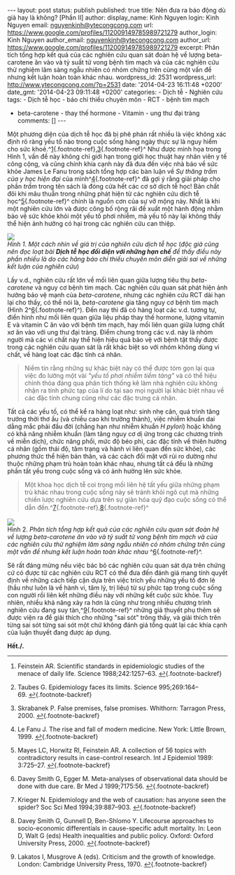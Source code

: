 --- layout: post status: publish published: true title: Nên đưa ra báo
động dù giả hay là không? \[Phần II\] author: display\_name: Kinh Nguyen
login: Kinh Nguyen email: nguyenkinh@ytecongcong.com url:
https://www.google.com/profiles/112009149785989721279 author\_login:
Kinh Nguyen author\_email: nguyenkinh@ytecongcong.com author\_url:
https://www.google.com/profiles/112009149785989721279 excerpt: Phân tích
tổng hợp kết quả của các nghiên cứu quan sát đoàn hệ về lượng
beta-carotene ăn vào và tỷ suất tử vong bệnh tim mạch và của các nghiên
cứu thử nghiệm lâm sàng ngẫu nhiên có nhóm chứng trên cùng một vấn đề
nhưng kết luận hoàn toàn khác nhau. wordpress\_id: 2531 wordpress\_url:
http://www.ytecongcong.com/?p=2531 date: '2014-04-23 16:11:48 +0200'
date\_gmt: '2014-04-23 09:11:48 +0200' categories: - Dịch tễ - Nghiên
cứu tags: - Dịch tễ học - báo chí thiếu chuyên môn - RCT - bệnh tim mạch
- beta-carotene - thay thế hormone - Vitamin - ung thư đại tràng
comments: \[\] ---

Một phương diện của dịch tễ học đã bị phê phán rất nhiều là việc không
xác định rõ ràng yếu tố nào trong cuộc sống hàng ngày thực sự là nguy
hiểm cho sức
khoẻ.^[1](#fn-88){.footnote-ref},[3](#fn-90){.footnote-ref}^ Như được
minh họa trong Hình 1, vấn đề này không chỉ giới hạn trong giới học
thuật hay nhân viên y tế công cộng, và cũng chính khía cạnh này đã đưa
đến việc nhà báo về sức khỏe James Le Fanu trong sách tổng hợp các bàn
luận về *Sự thăng trầm của y học hiện đại* của
mình^[4](#fn-91){.footnote-ref}^ đã gợi ý rằng giải pháp cho phần *trầm*
trong tên sách là đóng cửa hết các cơ sở dịch tễ học! Bản chất đôi khi
mâu thuẫn trong những phát hiện từ các nghiên cứu dịch tễ
học^[5](#fn-92){.footnote-ref}^ chính là nguồn cơn của sự vỡ mộng này.
Nhất là khi một nghiên cứu lớn và được công bố rộng rãi đề xuất một hành
động nhằm bảo vệ sức khỏe khỏi một yếu tố phơi nhiễm, mà yếu tố này lại
không thấy thể hiện ảnh hưởng có hại trong các nghiên cứu can thiệp.

![](http://ije.oxfordjournals.org/content/30/1/1/F2.large.jpg)\
*Hình 1. Một cách nhìn về giá trị của nghiên cứu dịch tễ học* (*độc giả
cũng nên đọc loạt bài **Dịch tễ học đối diện với những hạn chế** để thấy
điều này phần nhiều là do các hãng báo chí thiếu chuyên môn diễn giải
sai về những kết luận của nghiên cứu*)

Lấy v.d., nghiên cứu rất lớn về mối liên quan giữa lượng tiêu thụ
*beta-carotene* và nguy cơ bệnh tim mạch. Các nghiên cứu quan sát phát
hiện ảnh hưởng bảo vệ mạnh của *beta-carotene*, nhưng các nghiên cứu RCT
dài hạn lại cho thấy, có thể nói là, *beta-carotene* gia tăng nguy cơ
bệnh tim mạch (Hình 2^[6](#fn-93){.footnote-ref}^). Đến nay thì đã có
hàng loạt các v.d. tương tự, điển hình như mối liên quan giữa liệu pháp
thay thế hormone, lượng vitamin E và vitamin C ăn vào với bệnh tim mạch,
hay mối liên quan giữa lượng chất xơ ăn vào với ung thư đại tràng. Điểm
chung trong các v.d. này là nhóm người mà các vi chất này thể hiện hiệu
quả bảo vệ với bệnh tật thấy được trong các nghiên cứu quan sát là rất
khác biệt so với nhóm không dùng vi chất, về hàng loạt các đặc tính cá
nhân.

> Niềm tin rằng những sự khác biệt này có thể được tóm gọn lại qua việc
> đo lường một vài *"yếu tố phơi nhiễm tiềm tàng"* và có thể hiệu chỉnh
> thỏa đáng qua phân tích thống kê làm nhà nghiên cứu không nhận ra tính
> phức tạp của lí do tại sao mọi người lại khác biệt nhau về các đặc
> tính chung cũng như các đặc trưng cá nhân.

Tất cả các yếu tố, có thể kể ra hàng loạt như: sinh nhẹ cân, quá trình
tăng trưởng thời thơ ấu (và chiều cao khi trưởng thành), việc nhiễm
khuẩn dai dẳng mắc phải đầu đời (chẳng hạn như nhiễm khuẩn *H pylori*)
hoặc không có khả năng nhiễm khuẩn (làm tăng nguy cơ dị ứng trong các
chương trình về miễn dịch), chức năng phổi, mức độ béo phì, các đặc tính
về thiên hướng cá nhân (gồm thái độ, tâm trạng và hành vi liên quan đến
sức khỏe), các phương thức thể hiện bản thân, và các cách đối mặt với
rủi ro dường như thuộc những phạm trù hoàn toàn khác nhau, nhưng tất cả
đều là những phần tất yếu trong cuộc sống và có ảnh hưởng lên sức khỏe.

> Một khoa học dịch tễ coi trọng mối liên hệ tất yếu giữa những phạm trù
> khác nhau trong cuộc sống này sẽ tránh khỏi ngõ cụt mà những chiến
> lược nghiên cứu dựa trên sự giản hóa quỹ đạo cuộc sống có thể dẫn
> đến.^[7](#fn-94){.footnote-ref}<span style="font-size: small;"><span
> style="line-height: 20.799999237060547px;">,</span></span>[8](#fn-95){.footnote-ref}^

![](http://ije.oxfordjournals.org/content/30/1/1/F3.large.jpg)\
Hình 2. *Phân tích tổng hợp kết quả của các nghiên cứu quan sát đoàn hệ
về lượng beta-carotene ăn vào và tỷ suất tử vong bệnh tim mạch và của
các nghiên cứu thử nghiệm lâm sàng ngẫu nhiên có nhóm chứng trên cùng
một vấn đề nhưng kết luận hoàn toàn khác nhau*
^[6](#fn-93){.footnote-ref}^.

Sẽ rất đáng mừng nếu việc bác bỏ các nghiên cứu quan sát dựa trên chứng
cứ có được từ các nghiên cứu RCT có thể đưa đến đánh giá mang tính quyết
định về những cách tiếp cận dựa trên việc trích yếu những yếu tố đơn lẻ
(hầu như luôn là về hành vi, tâm lý, trị liệu) từ sự phức tạp trong cuộc
sống con người rồi liên kết những điều này với những kết cuộc sức khỏe.
Tuy nhiên, nhiều khả năng xảy ra hơn là cũng như trong nhiều chương
trình nghiên cứu đang suy tàn,^[9](#fn-96){.footnote-ref}^ những giả
thuyết phụ thêm sẽ được viện ra để giải thích cho những "sai sót" trông
thấy, và giải thích trên từng sai sót từng sai sót một chứ không đánh
giá tổng quát lại các khía cạnh của luận thuyết đang được áp dụng.

**Hết./.**

<div class="footnote">

------------------------------------------------------------------------

1.  <div id="fn-88">

    </div>

    Feinstein AR. Scientific standards in epidemiologic studies of the
    menace of daily life. Science
    1988;242:1257–63. [↩](#fnref-88 "Jump back to footnote 1 in the text"){.footnote-backref}
2.  <div id="fn-89">

    </div>

    Taubes G. Epidemiology faces its limits. Science
    995;269:164–69. [↩](#fnref-89 "Jump back to footnote 2 in the text"){.footnote-backref}
3.  <div id="fn-90">

    </div>

    Skrabanek P. False premises, false promises. Whithorn: Tarragon
    Press,
    2000. [↩](#fnref-90 "Jump back to footnote 3 in the text"){.footnote-backref}
4.  <div id="fn-91">

    </div>

    Le Fanu J. The rise and fall of modern medicine. New York: Little
    Brown,
    1999. [↩](#fnref-91 "Jump back to footnote 4 in the text"){.footnote-backref}
5.  <div id="fn-92">

    </div>

    Mayes LC, Horwitz RI, Feinstein AR. A collection of 56 topics with
    contradictory results in case-control research. Int J Epidemiol
    1989:
    3:725–27. [↩](#fnref-92 "Jump back to footnote 5 in the text"){.footnote-backref}
6.  <div id="fn-93">

    </div>

    Davey Smith G, Egger M. Meta-analyses of observational data should
    be done with due care. Br Med J
    1999;7175:56. [↩](#fnref-93 "Jump back to footnote 6 in the text"){.footnote-backref}
7.  <div id="fn-94">

    </div>

    Krieger N. Epidemiology and the web of causation: has anyone seen
    the spider? Soc Sci Med
    1994;39:887–903. [↩](#fnref-94 "Jump back to footnote 7 in the text"){.footnote-backref}
8.  <div id="fn-95">

    </div>

    Davey Smith G, Gunnell D, Ben-Shlomo Y. Lifecourse approaches to
    socio-economic differentials in cause-specific adult mortality. In:
    Leon D, Walt G (eds) Health inequalities and public policy. Oxford:
    Oxford University Press,
    2000. [↩](#fnref-95 "Jump back to footnote 8 in the text"){.footnote-backref}
9.  <div id="fn-96">

    </div>

    Lakatos I, Musgrove A (eds). Criticism and the growth of knowledge.
    London: Cambridge University Press,
    1970. [↩](#fnref-96 "Jump back to footnote 9 in the text"){.footnote-backref}

</div>
